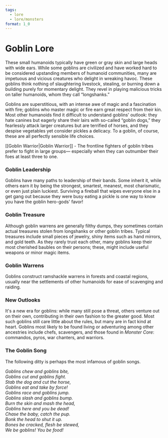 ```yaml
---
tags:
  - lore
  - lore/monsters
format: 1_0
---
```

# Goblin Lore

These small humanoids typically have green or gray skin and large heads with wide ears. While some goblins are civilized and have worked hard to be considered upstanding members of humanoid communities, many are impetuous and vicious creatures who delight in wreaking havoc. These goblins think nothing of slaughtering livestock, stealing, or burning down a building purely for momentary delight. They revel in playing malicious tricks on taller humanoids, whom they call “longshanks.”  
  
Goblins are superstitious, with an intense awe of magic and a fascination with fire; goblins who master magic or fire earn great respect from their kin. Most other humanoids find it difficult to understand goblins' outlook: they hate canines but eagerly share their lairs with so-called “goblin dogs,” they fearlessly attack larger creatures but are terrified of horses, and they despise vegetables yet consider pickles a delicacy. To a goblin, of course, these are all perfectly sensible life choices.

[[Goblin Warrior|Goblin Warrior]] - The frontline fighters of goblin tribes prefer to fight in large groups— especially when they can outnumber their foes at least three to one. 

### Goblin Leadership

Goblins have many paths to leadership of their bands. Some inherit it, while others earn it by being the strongest, smartest, meanest, most charismatic, or even just plain luckiest. Surviving a fireball that wipes everyone else in a get gang out because they were busy eating a pickle is one way to know you have the goblin hero-gods' favor!

### Goblin Treasure

Although goblin warrens are generally filthy dumps, they sometimes contain actual treasures stolen from longshanks or other goblin tribes. Typical treasures include small pieces of jewelry, shiny items such as hand mirrors, and gold teeth. As they rarely trust each other, many goblins keep their most cherished baubles on their persons; these, might include useful weapons or minor magic items.

### Goblin Warrens

Goblins construct ramshackle warrens in forests and coastal regions, usually near the settlements of other humanoids for ease of scavenging and raiding.

### New Outlooks

It's a new era for goblins: while many still pose a threat, others venture out on their own, contributing in their own fashion to the greater good. Most such goblins still care little about the rules, but many are in fact kind at heart. Goblins most likely to be found living or adventuring among other ancestries include chefs, scavengers, and those found in _Monster Core_: commandos, pyros, war chanters, and warriors.

### The Goblin Song

The following ditty is perhaps the most infamous of goblin songs.  
  
_Goblins chew and goblins bite,  
Goblins cut and goblins fight.  
Stab the dog and cut the horse,  
Goblins eat and take by force!  
Goblins race and goblins jump.  
Goblins slash and goblins bump.  
Burn the skin and mash the head,  
Goblins here and you be dead!  
Chase the baby, catch the pup.  
Bonk the head to shut it up.  
Bones be cracked, flesh be stewed,  
We be goblins! You be food!_


